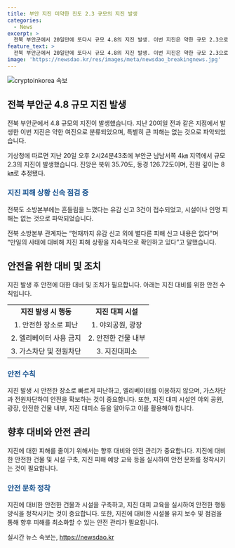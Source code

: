 ```yaml
---
title: 부안 지진 미약한 진도 2.3 규모의 지진 발생
categories:
  - News
excerpt: >
  전북 부안군에서 20일만에 또다시 규모 4.8의 지진 발생. 이번 지진은 약한 규모 2.3으로 피해는 없는 것으로 파악됐다. 기상청은 이를 지난달 발생한 지진의 여진으로 보고 있다. 지진 이후 피해 신고는 없으며, 소방본부는 계속해서 상황을 확인하고 있다.
feature_text: >
  전북 부안군에서 20일만에 또다시 규모 4.8의 지진 발생. 이번 지진은 약한 규모 2.3으로 피해는 없는 것으로 파악됐다. 기상청은 이를 지난달 발생한 지진의 여진으로 보고 있다. 지진 이후 피해 신고는 없으며, 소방본부는 계속해서 상황을 확인하고 있다.
image: 'https://newsdao.kr/res/images/meta/newsdao_breakingnews.jpg'
---
```


<p><img src="https://newsdao.kr/res/images/meta/newsdao_breakingnews.jpg" alt="cryptoinkorea 속보" /></p>

<h2 data-ke-size="size26">전북 부안군 4.8 규모 지진 발생</h2>

<p>전북 부안군에서 4.8 규모의 지진이 발생했습니다. 지난 20여일 전과 같은 지점에서 발생한 이번 지진은 약한 여진으로 분류되었으며, 특별히 큰 피해는 없는 것으로 파악되었습니다.</p>

<p data-ke-size="size16">기상청에 따르면 지난 20일 오후 2시24분43초에 부안군 남남서쪽 4㎞ 지역에서 규모 2.3의 지진이 발생했습니다. 진앙은 북위 35.70도, 동경 126.72도이며, 진원 깊이는 8㎞로 추정됐다.</p>

<h3><b><span style="color: #1a5490;">지진 피해 상황 신속 점검 중</span></b></h3>

<p>전북도 소방본부에는 흔들림을 느꼈다는 유감 신고 3건이 접수되었고, 시설이나 인명 피해는 없는 것으로 파악되었습니다. </p>

<p data-ke-size="size16">전북 소방본부 관계자는 “현재까지 유감 신고 외에 별다른 피해 신고 내용은 없다"며 “만일의 사태에 대비해 지진 피해 상황을 지속적으로 확인하고 있다”고 말했습니다.</p>

<h2 data-ke-size="size26">안전을 위한 대비 및 조치</h2>

<p>지진 발생 후 안전에 대한 대비 및 조치가 필요합니다. 아래는 지진 대비를 위한 안전 수칙입니다.</p>

<table>
<tbody>
<tr>
<td style="text-align: center; height: 17px;"><b>지진 발생 시 행동</b></td>
<td style="text-align: center; height: 17px;"><b>지진 대피 시설</b></td>
</tr>
<tr>
<td style="text-align: center;">1. 안전한 장소로 피난</td>
<td style="text-align: center;">1. 야외공원, 광장</td>
</tr>
<tr>
<td style="text-align: center;">2. 엘리베이터 사용 금지</td>
<td style="text-align: center;">2. 안전한 건물 내부</td>
</tr>
<tr>
<td style="text-align: center;">3. 가스차단 및 전원차단</td>
<td style="text-align: center;">3. 지진대피소</td>
</tr>
</tbody>
</table>

<h3><b><span style="color: #1a5490;">안전 수칙</span></b></h3>

<p>지진 발생 시 안전한 장소로 빠르게 피난하고, 엘리베이터를 이용하지 않으며, 가스차단과 전원차단하여 안전을 확보하는 것이 중요합니다. 또한, 지진 대피 시설인 야외 공원, 광장, 안전한 건물 내부, 지진 대피소 등을 알아두고 이를 활용해야 합니다.</p>

<h2 data-ke-size="size26">향후 대비와 안전 관리</h2>

<p>지진에 대한 피해를 줄이기 위해서는 향후 대비와 안전 관리가 중요합니다. 지진에 대비한 안전한 건물 및 시설 구축, 지진 피해 예방 교육 등을 실시하여 안전 문화를 정착시키는 것이 필요합니다.</p>

<h3><b><span style="color: #1a5490;">안전 문화 정착</span></b></h3>

<p>지진에 대비한 안전한 건물과 시설을 구축하고, 지진 대피 교육을 실시하여 안전한 행동 양식을 정착시키는 것이 중요합니다. 또한, 지진에 대비한 시설물 유지 보수 및 점검을 통해 향후 피해를 최소화할 수 있는 안전 관리가 필요합니다.</p>
실시간 뉴스 속보는, <a href="https://newsdao.kr" rel="dofollow">https://newsdao.kr</a>


